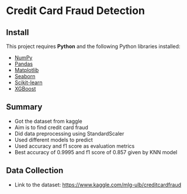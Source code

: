 # Credit Card Fraud Detection

## Install
This project requires **Python** and the following Python libraries installed:

- [NumPy](http://www.numpy.org/)
- [Pandas](http://pandas.pydata.org/)
- [Matplotlib](http://matplotlib.org/)
- [Seaborn](https://seaborn.pydata.org/)
- [Scikit-learn](http://scikit-learn.org/stable/)
- [XGBoost](https://xgboost.readthedocs.io/)


## Summary
- Got the dataset from kaggle
- Aim is to find credit card fraud
- Did data preprocessing using StandardScaler
- Used different models to predict
- Used accuracy and f1 score as evaluation metrics
- Best accuracy of 0.9995 and f1 score of 0.857 given by KNN model


## Data Collection
- Link to the dataset: https://www.kaggle.com/mlg-ulb/creditcardfraud
